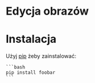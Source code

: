 # Edycja obrazów

# Instalacja

Użyj [pip](https://pip.pypa.io/en/stable/) żeby zainstalować:

    ```bash
    pip install foobar
    ```

